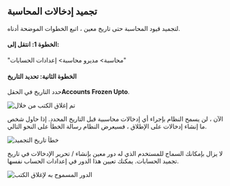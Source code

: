 ## تجميد إدخالات المحاسبة

لتجميد قيود المحاسبة حتى تاريخ معين ، اتبع الخطوات الموضحة أدناه.

#### الخطوة 1: انتقل إلى:

"محاسبة> مديرو محاسبة> إعدادات الحسابات"

#### الخطوة الثانية: تحديد التاريخ

حدد التاريخ في الحقل**Accounts Frozen Upto**.

![تم إغلاق الكتب من خلال](https://docs.erpnext.com/files/books-closed-through.png)

الآن ، لن يسمح النظام بإجراء أي إدخالات محاسبية قبل التاريخ المحدد. إذا حاول شخص ما إنشاء إدخالات على الإطلاق ، فسيعرض النظام رسالة الخطأ على النحو التالي.

![خطأ تاريخ التجميد](https://docs.erpnext.com/files/error-message-in-transaction.png)

لا يزال بإمكانك السماح للمستخدم الذي له دور معين بإنشاء / تحرير الإدخالات في تاريخ تجميد الحسابات. يمكنك تعيين هذا الدور في إعدادات الحساب نفسها.

![الدور المسموح به لإغلاق الكتب](https://docs.erpnext.com/files/role-allowed-to-close-books.png)